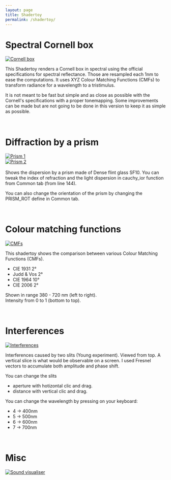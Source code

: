 ```yaml
---
layout: page
title: Shadertoy
permalink: /shadertoy/
---
```



Spectral Cornell box
====================
[<img src="../images/shadertoy/WtlSWM.jpg" class="img-thumbnail rounded mx-auto d-block" alt="Cornell box">](https://www.shadertoy.com/view/WtlSWM)

This Shadertoy renders a Cornell box in spectral using the official specifications
for spectral reflectance. Those are resampled each 1nm to ease the computations.
It uses XYZ Colour Matching Functions (CMFs) to transform radiance for a wavelength
to a tristimulus.

It is not meant to be fast but simple and as close as possible with the Cornell's
specifications with a proper tonemapping. Some improvements can be made but are not
going to be done in this version to keep it as simple as possible.

<br>

Diffraction by a prism
======================
<div class="row">
    <div class="col-sm">
        <a href="https://www.shadertoy.com/view/wlSXz3"><img src="../images/shadertoy/wlSXz3.jpg" class="img-thumbnail rounded mx-auto d-block" alt="Prism 1"></a>
    </div>
    <div class="col-sm">
        <a href="https://www.shadertoy.com/view/wt2SRy"><img src="../images/shadertoy/wt2SRy.jpg" class="img-thumbnail rounded mx-auto d-block" alt="Prism 2"></a>
    </div>
</div>
<br>
Shows the dispersion by a prism made of Dense flint glass SF10.
You can tweak the index of refraction and the light dispersion in cauchy_ior
function from Common tab (from line 144).
 
You can also change the orientation of the prism by changing the PRISM_ROT define
in Common tab.

<br>

Colour matching functions
=========================
[<img src="../images/shadertoy/WtsXW4.jpg" class="img-thumbnail rounded mx-auto d-block" alt="CMFs">](https://www.shadertoy.com/view/WtsXW4)

This shadertoy shows the comparison between various Colour Matching Functions (CMFs).
- CIE 1931 2°
- Judd & Vos 2°
- CIE 1964 10°
- CIE 2006 2°

Shown in range 380 - 720 nm (left to right).  
Intensity from 0 to 1 (bottom to top).

<br>

Interferences
=============
[<img src="../images/shadertoy/wt2XR3.jpg" class="img-thumbnail rounded mx-auto d-block" alt="Interferences">](https://www.shadertoy.com/view/wt2XR3)

Interferences caused by two slits (Young experiment). Viewed from top. A vertical slice is what would be observable on a screen. I used Fresnel vectors to accumulate both amplitude and phase shift.

You can change the slits 
- aperture with hotizontal clic and drag.
- distance with vertical clic and drag.

You can change the wavelength by pressing on your keyboard:
- 4 -> 400nm
- 5 -> 500nm
- 6 -> 600nm
- 7 -> 700nm

<br>

Misc
====
[<img src="../images/shadertoy/3ljXDd.jpg" class="img-thumbnail rounded mx-auto d-block" alt="Sound visualiser">](https://www.shadertoy.com/view/3ljXDd)
